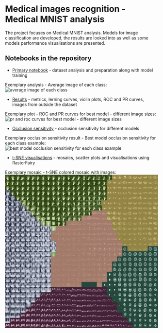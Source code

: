 # Medical images recognition - Medical MNIST analysis

The project focuses on Medical MNIST analysis. Models for image classification are developed, the results are looked into as well as some models performance visualisations are presented.

## Notebooks in the repository
* [Primary notebook](notebooks/Medical-MNIST.ipynb) - dataset analysis and preparation along with model training 

Exemplary analysis - Average image of each class:
![average image of each class](https://deepdrive.pl/wp-content/uploads/2021/01/usredniony-obraz-dla-kazdej-z-klas.png)

* [Results](notebooks/Medical-MNIST-results.ipynb) - metrics, lerning curves, violin plots, ROC and PR curves, images from outside the dataset

Exemplary plot - ROC and PR curves for best model - different image sizes:
![pr and roc curves for best model - different image sizes](https://deepdrive.pl/wp-content/uploads/2020/12/najlepszy-model-32-px-1024x392.png)

* [Occlusion sensitivity](notebooks/Occlusion-sensitivity.ipynb) - occlusion sensitivity for different models

Exemplary occlusion sensitivity result - Best model occlusion sensitivity for each class example:
![best model occlusion sensitivity for each class example](https://deepdrive.pl/wp-content/uploads/2020/12/best-model-occlusion-sensitivity-1024x554.png)

* [t-SNE visualisations](notebooks/t-SNE-visualisations.ipynb) - mosaics, scatter plots and visualisations using RasterFairy

Exemplary mosaic - t-SNE colored mosaic with images:
![tsne colorful mosaic](/images/tsne-images-mosaic-in-color.jpg)

